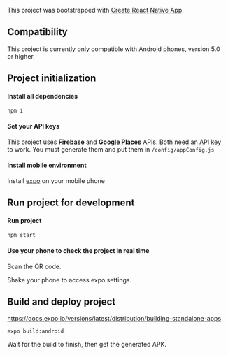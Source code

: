 This project was bootstrapped with [Create React Native App](https://github.com/react-community/create-react-native-app).

## Compatibility

This project is currently only compatible with Android phones, version 5.0 or higher.

## Project initialization

#### Install all dependencies 

`npm i`

#### Set your API keys
This project uses **[Firebase](https://firebase.google.com/docs/)** and **[Google Places](https://developers.google.com/places/web-service/search)** APIs. Both need an API key to work. You must generate them and put them in   `/config/appConfig.js`

#### Install mobile environment

Install [expo](https://play.google.com/store/apps/details?id=host.exp.exponent&referrer=www) on your mobile phone

## Run project for development

#### Run project

`npm start`

#### Use your phone to check the project in real time

Scan the QR code.

Shake your phone to access expo settings.

## Build and deploy project

https://docs.expo.io/versions/latest/distribution/building-standalone-apps

`expo build:android`

Wait for the build to finish, then get the generated APK.
